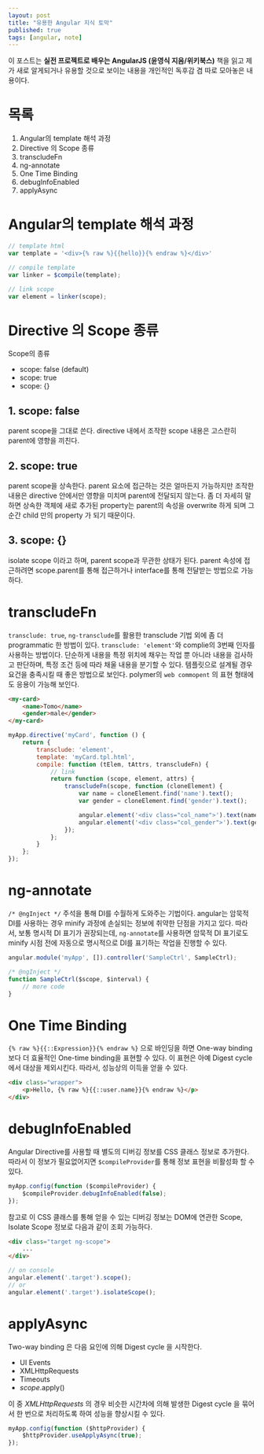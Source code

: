 ```yaml
---
layout: post
title: "유용한 Angular 지식 토막"
published: true
tags: [angular, note]
---
```


이 포스트는 **실전 프로젝트로 배우는 AngularJS (윤영식 지음/위키북스)** 책을 읽고 제가 새로 알게되거나 유용할 것으로 보이는 내용을 개인적인 독후감 겸 따로 모아놓은 내용이다.

# 목록

1. Angular의 template 해석 과정
2. Directive 의 Scope 종류
3. transcludeFn
4. ng-annotate
5. One Time Binding
6. debugInfoEnabled
7. applyAsync

# Angular의 template 해석 과정

```javascript
// template html
var template = '<div>{% raw %}{{hello}}{% endraw %}</div>'

// compile template
var linker = $compile(template);

// link scope
var element = linker(scope);
```

<!-- more -->

# Directive 의 Scope 종류

Scope의 종류

- scope: false (default)
- scope: true
- scope: {}

## 1. scope: false
parent scope을 그대로 쓴다.
directive 내에서 조작한 scope 내용은 고스란히 parent에 영향을 끼친다.

## 2. scope: true
parent scope을 상속한다.
parent 요소에 접근하는 것은 얼마든지 가능하지만 조작한 내용은 directive 안에서만 영향을 미치며 parent에 전달되지 않는다.
좀 더 자세히 말하면 상속한 객체에 새로 추가된 property는 parent의 속성을 overwrite 하게 되며 그 순간 child 만의 property 가 되기 때문이다.

## 3. scope: {}
isolate scope 이라고 하며, parent scope과 무관한 상태가 된다.
parent 속성에 접근하려면 scope.parent를 통해 접근하거나 interface를 통해 전달받는 방법으로 가능하다.

# transcludeFn
`transclude: true`, `ng-transclude`를 활용한 transclude 기법 외에 좀 더 programmatic 한 방법이 있다.
`transclude: 'element'`와 complie의 3번째 인자를 사용하는 방법이다. 단순하게 내용을 특정 위치에 채우는 작업 뿐 아니라 내용을 검사하고 판단하며, 특정 조건 등에 따라 채울 내용을 분기할 수 있다. 템플릿으로 설계될 경우 요건을 충족시킬 때 좋은 방법으로 보인다. polymer의 `web commopent` 의 표현 형태에도 응용이 가능해 보인다.

```html
<my-card>
    <name>Tomo</name>
    <gender>male</gender>
</my-card>
```

```javascript
myApp.directive('myCard', function () {
    return {
        transclude: 'element',
        template: 'myCard.tpl.html',
        compile: function (tElem, tAttrs, transcludeFn) {
            // link
            return function (scope, element, attrs) {
                transcludeFn(scope, function (cloneElement) {
                    var name = cloneElement.find('name').text();
                    var gender = cloneElement.find('gender').text();

                    angular.element('<div class="col_name">').text(name).appendTo(element);
                    angular.element('<div class="col_gender">').text(gender).appendTo(element);
                });
            };
        }
    };
});
```

# ng-annotate
`/* @ngInject */` 주석을 통해 DI를 수월하게 도와주는 기법이다.
angular는 암묵적 DI를 사용하는 경우 minify 과정에 손실되는 정보에 취약한 단점을 가지고 있다. 따라서, 보통 명시적 DI 표기가 권장되는데, `ng-annotate`를 사용하면 암묵적 DI 표기로도 minify 시점 전에 자동으로 명시적으로 DI를 표기하는 작업을 진행할 수 있다.

```javascript
angular.module('myApp', []).controller('SampleCtrl', SampleCtrl);

/* @ngInject */
function SampleCtrl($scope, $interval) {
    // more code
}
```

# One Time Binding
`{% raw %}{{::Expression}}{% endraw %}` 으로 바인딩을 하면 One-way binding 보다 더 효율적인 One-time binding을 표현할 수 있다.
이 표현은 아예 Digest cycle에서 대상을 제외시킨다. 따라서, 성능상의 이득을 얻을 수 있다.

```html
<div class="wrapper">
    <p>Hello, {% raw %}{{::user.name}}{% endraw %}</p>
</div>
```

# debugInfoEnabled
Angular Directive를 사용할 때 별도의 디버깅 정보를 CSS 클래스 정보로 추가한다. 따라서 이 정보가 필요없어지면 `$compileProvider`를 통해 정보 표현을 비활성화 할 수 있다.

```javascript
myApp.config(function ($compileProvider) {
    $compileProvider.debugInfoEnabled(false);
});
```

참고로 이 CSS 클래스를 통해 얻을 수 있는 디버깅 정보는 DOM에 연관한 Scope, Isolate Scope 정보로 다음과 같이 조회 가능하다.

```html
<div class="target ng-scope">
    ...
</div>
```

```javascript
// on console
angular.element('.target').scope();
// or
angular.element('.target').isolateScope();
```

# applyAsync
Two-way binding 은 다음 요인에 의해 Digest cycle 을 시작한다.

- UI Events
- XMLHttpRequests
- Timeouts
- $scope.$apply()

이 중 *XMLHttpRequests* 의 경우 비슷한 시간차에 의해 발생한 Digest cycle 을 묶어서 한 번으로 처리하도록 하여 성능을 향상시킬 수 있다.


```javascript
myApp.config(function ($httpProvider) {
    $httpProvider.useApplyAsync(true);
});
```
